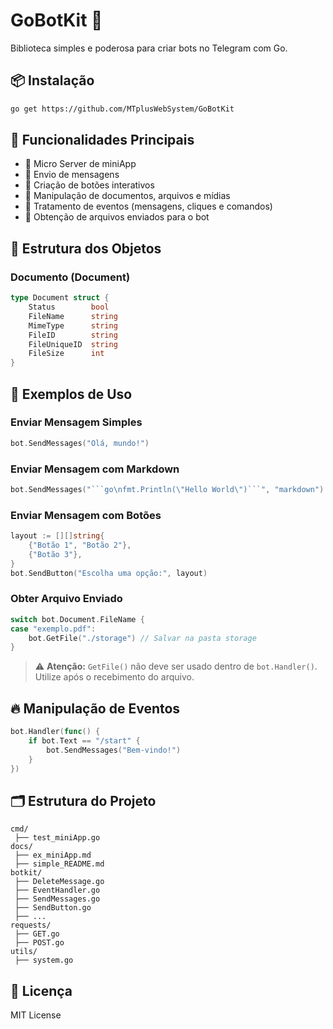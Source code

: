 
# GoBotKit 🤖

Biblioteca simples e poderosa para criar bots no Telegram com Go.

## 📦 Instalação

```bash
go get https://github.com/MTplusWebSystem/GoBotKit
```

## 🚀 Funcionalidades Principais

- 🔹 Micro Server de miniApp
- 🔹 Envio de mensagens
- 🔹 Criação de botões interativos
- 🔹 Manipulação de documentos, arquivos e mídias
- 🔹 Tratamento de eventos (mensagens, cliques e comandos)
- 🔹 Obtenção de arquivos enviados para o bot

## 🧠 Estrutura dos Objetos

### Documento (Document)

```go
type Document struct {
    Status        bool
    FileName      string
    MimeType      string
    FileID        string
    FileUniqueID  string
    FileSize      int
}
```

## 🔧 Exemplos de Uso



### Enviar Mensagem Simples

```go
bot.SendMessages("Olá, mundo!")
```

### Enviar Mensagem com Markdown

```go
bot.SendMessages("```go\nfmt.Println(\"Hello World\")```", "markdown")
```

### Enviar Mensagem com Botões

```go
layout := [][]string{
    {"Botão 1", "Botão 2"},
    {"Botão 3"},
}
bot.SendButton("Escolha uma opção:", layout)
```

### Obter Arquivo Enviado

```go
switch bot.Document.FileName {
case "exemplo.pdf":
    bot.GetFile("./storage") // Salvar na pasta storage
}
```

> ⚠️ **Atenção:** `GetFile()` não deve ser usado dentro de `bot.Handler()`. Utilize após o recebimento do arquivo.

## 🔥 Manipulação de Eventos

```go
bot.Handler(func() {
    if bot.Text == "/start" {
        bot.SendMessages("Bem-vindo!")
    }
})
```

## 🗂 Estrutura do Projeto

```
cmd/
 ├── test_miniApp.go
docs/
 ├── ex_miniApp.md
 ├── simple_README.md
botkit/
 ├── DeleteMessage.go
 ├── EventHandler.go
 ├── SendMessages.go
 ├── SendButton.go
 ├── ...
requests/
 ├── GET.go
 ├── POST.go
utils/
 ├── system.go
```

## 📜 Licença

MIT License
